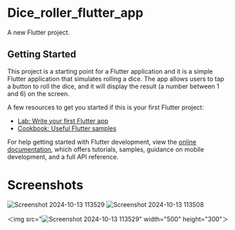 # Dice_roller_flutter_app

A new Flutter project.

## Getting Started

This project is a starting point for a Flutter application and it is a simple Flutter application that simulates rolling a dice. The app allows users to tap a button to roll the dice, and it will display the result (a number between 1 and 6) on the screen.

A few resources to get you started if this is your first Flutter project:

- [Lab: Write your first Flutter app](https://docs.flutter.dev/get-started/codelab)
- [Cookbook: Useful Flutter samples](https://docs.flutter.dev/cookbook)

For help getting started with Flutter development, view the
[online documentation](https://docs.flutter.dev/), which offers tutorials,
samples, guidance on mobile development, and a full API reference.

# Screenshots
![Screenshot 2024-10-13 113529](https://github.com/user-attachments/assets/7fd942c0-edc2-451d-9ccb-6c59993956c8)
![Screenshot 2024-10-13 113508](https://github.com/user-attachments/assets/7913669d-0f96-40ef-be5c-c450573a580e)

＜img src="![Screenshot 2024-10-13 113529](https://github.com/user-attachments/assets/7fd942c0-edc2-451d-9ccb-6c59993956c8)" width="500" height="300"＞

